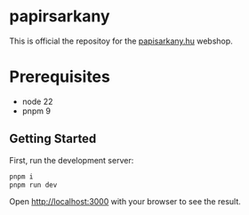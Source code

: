 # papirsarkany

This is official the repositoy for the [papisarkany.hu](https://papirsarkany.hu) webshop.

# Prerequisites

- node 22
- pnpm 9

## Getting Started

First, run the development server:

```bash
pnpm i
pnpm run dev
```

Open [http://localhost:3000](http://localhost:3000) with your browser to see the result.
